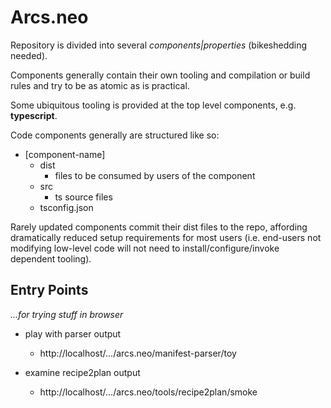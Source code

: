 Arcs.neo
========

Repository is divided into several _components|properties_ (bikeshedding needed).

Components generally contain their own tooling and compilation or
build rules and try to be as atomic as is practical.

Some ubiquitous tooling is provided at the top level components, e.g.
**typescript**.

Code components generally are structured like so:

- [component-name]
  - dist
    - files to be consumed by users of the component
  - src
    - ts source files
  - tsconfig.json

Rarely updated components commit their dist files to the repo, affording
dramatically reduced setup requirements for most users (i.e. end-users not modifying low-level code will not need to install/configure/invoke dependent tooling).

Entry Points
------------
_...for trying stuff in browser_

- play with parser output
  - http://localhost/.../arcs.neo/manifest-parser/toy

- examine recipe2plan output
  - http://localhost/.../arcs.neo/tools/recipe2plan/smoke

